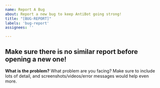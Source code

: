 ```yaml
---
name: Report A Bug
about: Report a new bug to keep AntiBot going strong!
title: "[BUG-REPORT]"
labels: 'bug-report'
assignees: ''

---
```


## Make sure there is no similar report before opening a new one!

**What is the problem?**
What problem are you facing? Make sure to include lots of detail, and screenshots/videos/error messages would help even more.

